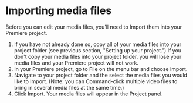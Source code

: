 # Importing media files

Before you can edit your media files, you’ll need to Import them into your Premiere project.

1. If you have not already done so, copy all of your media files into your project folder (see previous section, "Setting up your project.") If you don't copy your media files into your project folder, you will lose your media files and your Premiere project will not work.
2. In your Premiere project, go to File on the menu bar and choose Import.
3. Navigate to your project folder and the select the media files you would like to Import. \(Note: you can Command-click multiple video files to bring in several media files at the same time.\)
4. Click Import. Your media files will appear in the Project panel.

